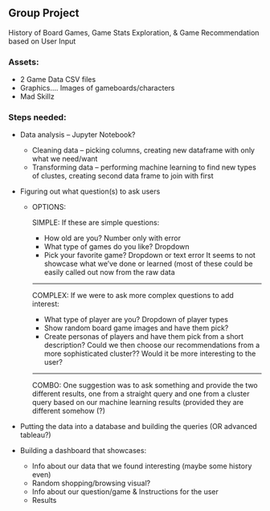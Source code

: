 ## Group Project
History of Board Games, Game Stats Exploration, & Game Recommendation based on User Input
### Assets:
  -	2 Game Data CSV files
  -	Graphics….  Images of gameboards/characters
  -	Mad Skillz
### Steps needed:
  -	Data analysis – Jupyter Notebook?
    - Cleaning data – picking columns, creating new dataframe with only what we need/want
    - Transforming data – performing machine learning to find new types of clustes, creating second data frame to join with first
  - Figuring out what question(s) to ask users 
    - OPTIONS:
    
      SIMPLE: If these are simple questions:
        -	How old are you? Number only with error
        -	What type of games do you like?  Dropdown
        -	Pick your favorite game? Dropdown or text error
      It seems to not showcase what we’ve done or learned (most of these could be easily called out now from the raw data
      ***
      COMPLEX: If we were to ask more complex questions to add interest:
        -	What type of player are you? Dropdown of player types
        -	Show random board game images and have them pick?
        -	Create personas of players and have them pick from a short description?
      Could we then choose our recommendations from a more sophisticated cluster?? Would it be more interesting to the user?
      ***
      COMBO: One suggestion was to ask something and provide the two different results, one from a straight query and one from a cluster query based on our machine learning results (provided they are different somehow (?)
    
  - Putting the data into a database and building the queries (OR advanced tableau?)
  - Building a dashboard that showcases:
      -	Info about our data that we found interesting (maybe some history even)
      -	Random shopping/browsing visual?  
      -	Info about our question/game & Instructions for the user
      -	Results



